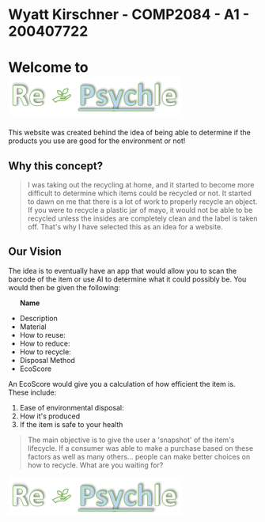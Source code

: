 
<!DOCTYPE  html>

<html  class="no-js">  <!--<![endif]-->

<head>

<meta  charset="utf-8">

<meta  http-equiv="X-UA-Compatible"  content="IE=edge">

<title>RePsychle</title>

<meta  name="description"  content="">

<meta  name="viewport"  content="width=device-width, initial-scale=1">

<link  rel="stylesheet"  href="">

</head>

<body>

<h1>Wyatt Kirschner - COMP2084 - A1 - 200407722</h1>

<div  class="text-center">

<h1  class="display-4">Welcome to <img  src="wwwroot/img/white_logo.png" /></h1>

<p>This website was created behind the idea of being able to determine if the products you use are good for the environment or not!</p>

</div>

<div class="text-left">

<h2 class="text-center">Why this concept?</h2>

<blockquote>I was taking out the recycling at home, and it started to become more difficult to determine which items could be recycled or not. It started to dawn on me that there is a lot of work to properly recycle an object. If you were to recycle a plastic jar of mayo, it would not be able to be recycled unless the insides are completely clean and the label is taken off. That's why I have selected this as an idea for a website.

</blockquote>

<h2 class="text-center">Our Vision</h2>

<blockquoute>

The idea is to eventually have an app that would allow you to scan the barcode of the item or use AI to determine what it could possibly be. You would then be given the following:

<ul>

<strong>Name</strong>

<li>Description</li>

<li>Material</li>

<li>How to reuse:</li>

<li>How to reduce:</li>

<li>How to recycle:</li>

<li>Disposal Method</li>

<li>EcoScore</li>

</ul>

An EcoScore would give you a calculation of how efficient the item is. These include:

<ol>

<li>Ease of environmental disposal:</li>

<li>How it's produced</li>

<li>If the item is safe to your health</li>

</ol>

<blockquote>

The main objective is to give the user a 'snapshot' of the item's lifecycle. If a consumer was able to make a purchase based on these factors as well as many others... people can make better choices on how to recycle. What are you waiting for?

</blockquote>

</div>

<div class="text-center">

<img src="wwwroot/img/white_logo.png" />

</div>



</body>

</html>
